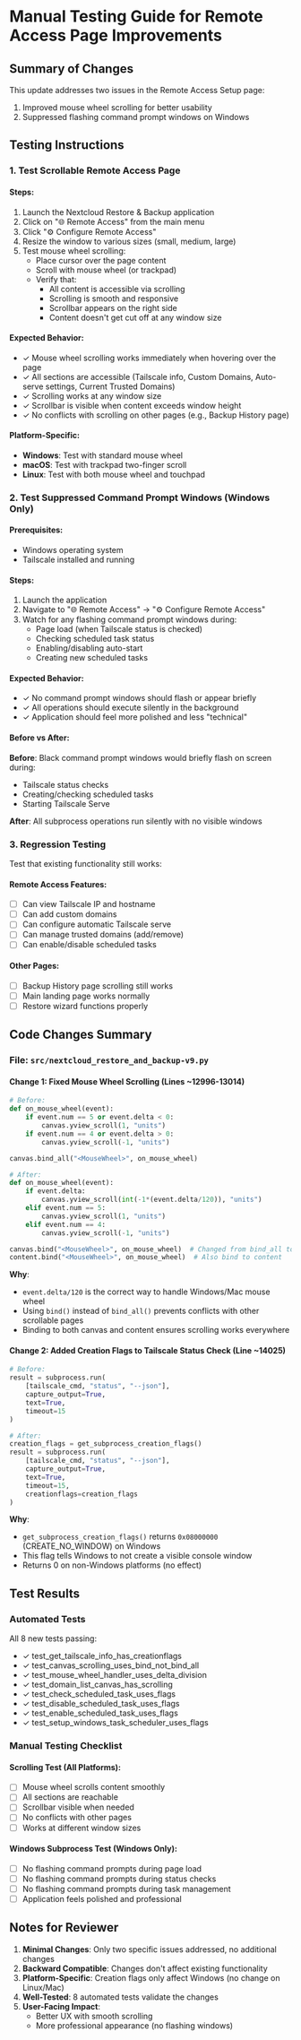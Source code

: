 # Manual Testing Guide for Remote Access Page Improvements

## Summary of Changes
This update addresses two issues in the Remote Access Setup page:
1. Improved mouse wheel scrolling for better usability
2. Suppressed flashing command prompt windows on Windows

## Testing Instructions

### 1. Test Scrollable Remote Access Page

#### Steps:
1. Launch the Nextcloud Restore & Backup application
2. Click on "🌐 Remote Access" from the main menu
3. Click "⚙️ Configure Remote Access"
4. Resize the window to various sizes (small, medium, large)
5. Test mouse wheel scrolling:
   - Place cursor over the page content
   - Scroll with mouse wheel (or trackpad)
   - Verify that:
     - All content is accessible via scrolling
     - Scrolling is smooth and responsive
     - Scrollbar appears on the right side
     - Content doesn't get cut off at any window size

#### Expected Behavior:
- ✓ Mouse wheel scrolling works immediately when hovering over the page
- ✓ All sections are accessible (Tailscale info, Custom Domains, Auto-serve settings, Current Trusted Domains)
- ✓ Scrolling works at any window size
- ✓ Scrollbar is visible when content exceeds window height
- ✓ No conflicts with scrolling on other pages (e.g., Backup History page)

#### Platform-Specific:
- **Windows**: Test with standard mouse wheel
- **macOS**: Test with trackpad two-finger scroll
- **Linux**: Test with both mouse wheel and touchpad

### 2. Test Suppressed Command Prompt Windows (Windows Only)

#### Prerequisites:
- Windows operating system
- Tailscale installed and running

#### Steps:
1. Launch the application
2. Navigate to "🌐 Remote Access" → "⚙️ Configure Remote Access"
3. Watch for any flashing command prompt windows during:
   - Page load (when Tailscale status is checked)
   - Checking scheduled task status
   - Enabling/disabling auto-start
   - Creating new scheduled tasks

#### Expected Behavior:
- ✓ No command prompt windows should flash or appear briefly
- ✓ All operations should execute silently in the background
- ✓ Application should feel more polished and less "technical"

#### Before vs After:
**Before**: Black command prompt windows would briefly flash on screen during:
- Tailscale status checks
- Creating/checking scheduled tasks
- Starting Tailscale Serve

**After**: All subprocess operations run silently with no visible windows

### 3. Regression Testing

Test that existing functionality still works:

#### Remote Access Features:
- [ ] Can view Tailscale IP and hostname
- [ ] Can add custom domains
- [ ] Can configure automatic Tailscale serve
- [ ] Can manage trusted domains (add/remove)
- [ ] Can enable/disable scheduled tasks

#### Other Pages:
- [ ] Backup History page scrolling still works
- [ ] Main landing page works normally
- [ ] Restore wizard functions properly

## Code Changes Summary

### File: `src/nextcloud_restore_and_backup-v9.py`

#### Change 1: Fixed Mouse Wheel Scrolling (Lines ~12996-13014)
```python
# Before:
def on_mouse_wheel(event):
    if event.num == 5 or event.delta < 0:
        canvas.yview_scroll(1, "units")
    if event.num == 4 or event.delta > 0:
        canvas.yview_scroll(-1, "units")

canvas.bind_all("<MouseWheel>", on_mouse_wheel)

# After:
def on_mouse_wheel(event):
    if event.delta:
        canvas.yview_scroll(int(-1*(event.delta/120)), "units")
    elif event.num == 5:
        canvas.yview_scroll(1, "units")
    elif event.num == 4:
        canvas.yview_scroll(-1, "units")

canvas.bind("<MouseWheel>", on_mouse_wheel)  # Changed from bind_all to bind
content.bind("<MouseWheel>", on_mouse_wheel)  # Also bind to content
```

**Why**: 
- `event.delta/120` is the correct way to handle Windows/Mac mouse wheel
- Using `bind()` instead of `bind_all()` prevents conflicts with other scrollable pages
- Binding to both canvas and content ensures scrolling works everywhere

#### Change 2: Added Creation Flags to Tailscale Status Check (Line ~14025)
```python
# Before:
result = subprocess.run(
    [tailscale_cmd, "status", "--json"],
    capture_output=True,
    text=True,
    timeout=15
)

# After:
creation_flags = get_subprocess_creation_flags()
result = subprocess.run(
    [tailscale_cmd, "status", "--json"],
    capture_output=True,
    text=True,
    timeout=15,
    creationflags=creation_flags
)
```

**Why**: 
- `get_subprocess_creation_flags()` returns `0x08000000` (CREATE_NO_WINDOW) on Windows
- This flag tells Windows to not create a visible console window
- Returns 0 on non-Windows platforms (no effect)

## Test Results

### Automated Tests
All 8 new tests passing:
- ✓ test_get_tailscale_info_has_creationflags
- ✓ test_canvas_scrolling_uses_bind_not_bind_all
- ✓ test_mouse_wheel_handler_uses_delta_division
- ✓ test_domain_list_canvas_has_scrolling
- ✓ test_check_scheduled_task_uses_flags
- ✓ test_disable_scheduled_task_uses_flags
- ✓ test_enable_scheduled_task_uses_flags
- ✓ test_setup_windows_task_scheduler_uses_flags

### Manual Testing Checklist

#### Scrolling Test (All Platforms):
- [ ] Mouse wheel scrolls content smoothly
- [ ] All sections are reachable
- [ ] Scrollbar visible when needed
- [ ] No conflicts with other pages
- [ ] Works at different window sizes

#### Windows Subprocess Test (Windows Only):
- [ ] No flashing command prompts during page load
- [ ] No flashing command prompts during status checks
- [ ] No flashing command prompts during task management
- [ ] Application feels polished and professional

## Notes for Reviewer

1. **Minimal Changes**: Only two specific issues addressed, no additional changes
2. **Backward Compatible**: Changes don't affect existing functionality
3. **Platform-Specific**: Creation flags only affect Windows (no change on Linux/Mac)
4. **Well-Tested**: 8 automated tests validate the changes
5. **User-Facing Impact**: 
   - Better UX with smooth scrolling
   - More professional appearance (no flashing windows)
